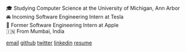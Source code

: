 🎓 Studying Computer Science at the University of Michigan, Ann Arbor  
🚘 Incoming Software Engineering Intern at Tesla  
 Former Software Engineering Intern at Apple  
🇮🇳 From Mumbai, India  

[email](https://www.google.com)  [github](https://www.google.com)  [twitter](https://www.google.com)  [linkedin](https://www.google.com)  [resume](https://www.google.com)  

